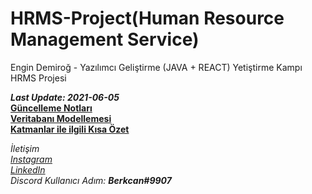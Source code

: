 # HRMS-Project(Human Resource Management Service)
Engin Demiroğ - Yazılımcı Geliştirme (JAVA + REACT) Yetiştirme Kampı HRMS Projesi

***Last Update: 2021-06-05***  
**[Güncelleme Notları](https://github.com/KB-Silence/HRMS-Project/commits/main)**  
**[Veritabanı Modellemesi](https://github.com/KB-Silence/JavaCampD6HomeWork1)**  
**[Katmanlar ile ilgili Kısa Özet](https://github.com/KB-Silence/JavaCampD7HomeWork)**

*İletişim*    
*[Instagram](https://www.instagram.com/brkcnsrbstt/)*  
*[LinkedIn](https://www.linkedin.com/in/berkcan-serbest-ba6073a4/)*  
*Discord Kullanıcı Adım: **Berkcan#9907***
